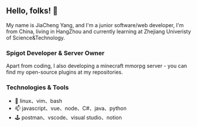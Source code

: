## Hello, folks! 👋
My name is JiaCheng Yang, and I'm a junior software/web developer, I'm from China, living in HangZhou and currently learning at Zhejiang Univeristy of Science&Technology.

### Spigot Developer & Server Owner
Apart from coding, I also developing a minecraft mmorpg server - you can find my open-source plugins at my repositories.

### Technologies & Tools
- 🛟 linux、vim、bash
- 📫 javascript、vue、node、C#、java、python
- 🕹️ postman、vscode、visual studio、notion

